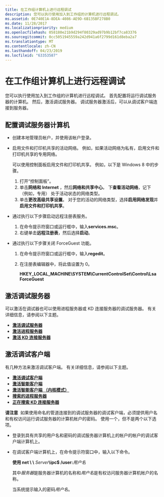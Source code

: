 ```yaml
---
title: 在工作组计算机上进行远程调试
description: 您可以执行使用加入到工作组的计算机进行远程调试。
ms.assetid: 0E740E1A-8DEA-4086-AE9D-6B135BF278B0
ms.date: 11/28/2017
ms.localizationpriority: medium
ms.openlocfilehash: 058180e21b9d294f80329ad97b9b12bf7ca83376
ms.sourcegitcommit: 0cc5051945559a242d941a6f2799d161d8eba2a7
ms.translationtype: MT
ms.contentlocale: zh-CN
ms.lasthandoff: 04/23/2019
ms.locfileid: "63353587"
---
```

# <a name="remote-debugging-on-workgroup-computers"></a>在工作组计算机上进行远程调试


您可以执行使用加入到工作组的计算机进行远程调试。 首先配置将运行调试服务器的计算机。 然后，激活调试服务器。 调试服务器激活后，可以从调试客户端连接到服务器。

## <a name="span-idconfiguringthedebuggingservercomputerspanspan-idconfiguringthedebuggingservercomputerspanspan-idconfiguringthedebuggingservercomputerspanconfiguring-the-debugging-server-computer"></a><span id="Configuring_the_debugging_server_computer"></span><span id="configuring_the_debugging_server_computer"></span><span id="CONFIGURING_THE_DEBUGGING_SERVER_COMPUTER"></span>配置调试服务器计算机


-   创建本地管理员帐户，并使用该帐户登录。
-   启用文件和打印机共享的活动网络。 例如，如果活动网络为私有，启用文件和打印机共享的专用网络。

    可以使用控制面板启用文件和打印机共享。 例如，以下是 Windows 8 中的步骤。

    1.  打开“控制面板”。
    2.  单击**网络和 Internet** ，然后**网络和共享中心**。 下**查看活动网络**，记下 （例如，专用） 处于活动状态的网络类型。
    3.  单击**更改高级共享设置**。 对于您的活动的网络类型，选择**启用网络发现**并**启用文件和打印机共享**。
-   通过执行以下步骤启动远程注册表服务。

    1.  在命令提示符窗口或运行框中，输入**services.msc**。
    2.  右键单击**远程注册表**，然后选择**启动**。
-   通过执行以下步骤关闭 ForceGuest 功能。

    1.  在命令提示符窗口或运行框中，输入**regedit**。
    2.  在注册表编辑器中，将此值设置为 0。

        **HKEY\_LOCAL\_MACHINE\\SYSTEM\\CurrentControlSet\\Control\\Lsa ForceGuest**

## <a name="span-idactivatingthedebuggingserverspanspan-idactivatingthedebuggingserverspanspan-idactivatingthedebuggingserverspanactivating-the-debugging-server"></a><span id="Activating_the_debugging_server"></span><span id="activating_the_debugging_server"></span><span id="ACTIVATING_THE_DEBUGGING_SERVER"></span>激活调试服务器


可以激活在调试器也可以使用进程服务器或 KD 连接服务器的调试服务器。 有关详细信息，请参阅以下主题。

-   [**激活调试服务器**](activating-a-debugging-server.md)
-   [**激活进程服务器**](activating-a-process-server.md)
-   [**激活 KD 连接服务器**](activating-a-kd-connection-server.md)

## <a name="span-idactivatingthedebuggingclientspanspan-idactivatingthedebuggingclientspanspan-idactivatingthedebuggingclientspanactivating-the-debugging-client"></a><span id="Activating_the_debugging_client"></span><span id="activating_the_debugging_client"></span><span id="ACTIVATING_THE_DEBUGGING_CLIENT"></span>激活调试客户端


有几种方法来激活调试客户端。 有关详细信息，请参阅以下主题。

-   [**激活调试客户端**](activating-a-debugging-client.md)
-   [**激活智能客户端**](activating-a-smart-client.md)
-   [**激活智能客户端 （内核模式）**](activating-a-smart-client--kernel-mode-.md)
-   [**搜索的进程服务器**](searching-for-process-servers.md)
-   [**正在搜索 KD 连接服务器**](searching-for-kd-connection-servers.md)

**请注意**  如果使用命名的管道连接到的调试服务器的调试客户端，必须提供用户名和有权访问运行调试服务器的计算机帐户的密码。 使用一个，但不是两个以下选项。

- 登录到具有共享的用户名和密码的调试服务器计算机上的帐户的帐户的调试客户端计算机上。
- 在调试客户端计算机上，在命令提示符窗口中，输入以下命令。

  **使用 net \\ \\**  <em>Server</em>**\\ipc$ /user:**<em>用户名</em>

  其中*服务器*是服务器计算机的名称和*用户名*是有权访问服务器计算机帐户的名称。

  当系统提示输入的密码*用户名*。

 

 

 





